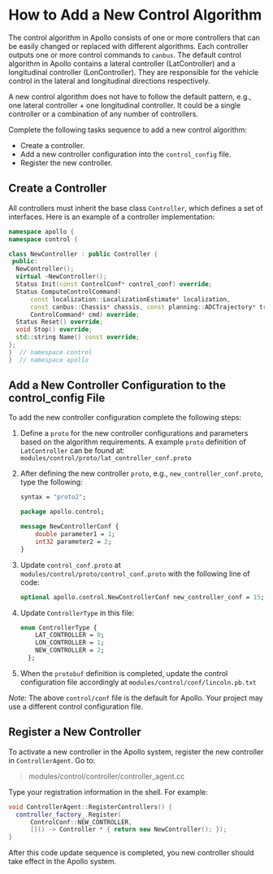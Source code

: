 # How to Add a New Control Algorithm

The control algorithm in Apollo consists of one or more controllers that can be easily changed or replaced with different algorithms. Each controller outputs one or more control commands to `canbus`. The default control algorithm in Apollo contains a lateral controller (LatController) and a longitudinal controller (LonController). They are responsible for the vehicle control in the lateral and longitudinal directions respectively.

A new control algorithm does not have to follow the default pattern, e.g., one lateral controller + one longitudinal controller. It could be a single controller or a combination of any number of controllers.

Complete the following tasks sequence to add a new control algorithm:

* Create a controller.
* Add a new controller configuration into the `control_config` file.
* Register the new controller.



## Create a Controller

All controllers must inherit the base class `Controller`, which defines a set of interfaces. Here is an example of a controller implementation:

```c++
namespace apollo {
namespace control {

class NewController : public Controller {
 public:
  NewController();
  virtual ~NewController();
  Status Init(const ControlConf* control_conf) override;
  Status ComputeControlCommand(
      const localization::LocalizationEstimate* localization,
      const canbus::Chassis* chassis, const planning::ADCTrajectory* trajectory,
      ControlCommand* cmd) override;
  Status Reset() override;
  void Stop() override;
  std::string Name() const override;
};
}  // namespace control
}  // namespace apollo
```



## Add a New Controller Configuration to the control_config File

To add the new controller configuration complete the following steps:

1. Define a `proto` for the new controller configurations and parameters based on the algorithm requirements. A example `proto` definition of `LatController` can be found at:  `modules/control/proto/lat_controller_conf.proto`
2. After defining the new controller `proto`, e.g., `new_controller_conf.proto`, type the following:

    ```protobuf
    syntax = "proto2";

    package apollo.control;

    message NewControllerConf {
        double parameter1 = 1;
        int32 parameter2 = 2;
    }
    ```

3. Update `control_conf.proto` at  `modules/control/proto/control_conf.proto` with the following line of code:

    ```protobuf
    optional apollo.control.NewControllerConf new_controller_conf = 15;
    ```

4. Update `ControllerType` in this file:

    ```protobuf
    enum ControllerType {
        LAT_CONTROLLER = 0;
        LON_CONTROLLER = 1;
        NEW_CONTROLLER = 2;
      };
    ```

5. When the `protobuf` definition is completed, update the control configuration file accordingly at `modules/control/conf/lincoln.pb.txt`


*Note:*  The above `control/conf` file is the default for Apollo.  Your project may use a different control configuration file.

## Register a New Controller

To activate a new controller in the Apollo system, register the new controller in `ControllerAgent`.  Go to:

> modules/control/controller/controller_agent.cc

Type your registration information in the shell. For example:

```c++
void ControllerAgent::RegisterControllers() {
  controller_factory_.Register(
      ControlConf::NEW_CONTROLLER,
      []() -> Controller * { return new NewController(); });
}
```

After this code update sequence is completed, you new controller should take effect in the Apollo system.
